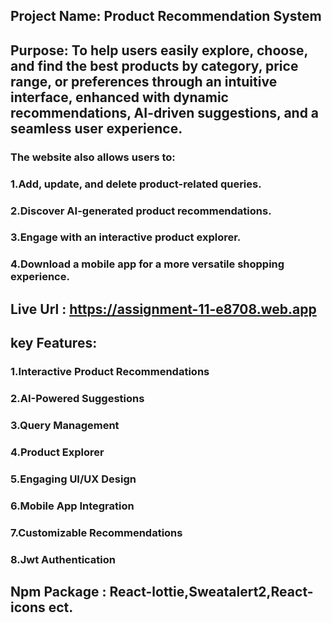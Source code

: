 ## Project Name: Product Recommendation System
## Purpose: To help users easily explore, choose, and find the best products by category, price range, or preferences through an intuitive interface, enhanced with dynamic recommendations, AI-driven suggestions, and a seamless user experience.

### The website also allows users to:

### 1.Add, update, and delete product-related queries.
### 2.Discover AI-generated product recommendations.
### 3.Engage with an interactive product explorer.
### 4.Download a mobile app for a more versatile shopping experience.

## Live Url : https://assignment-11-e8708.web.app
## key Features: 
### 1.Interactive Product Recommendations
### 2.AI-Powered Suggestions
### 3.Query Management
### 4.Product Explorer
### 5.Engaging UI/UX Design
### 6.Mobile App Integration
### 7.Customizable Recommendations
### 8.Jwt Authentication

## Npm Package : React-lottie,Sweatalert2,React-icons ect.
